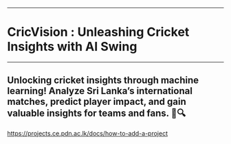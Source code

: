 ___
# CricVision : Unleashing Cricket Insights with AI Swing
___

## Unlocking cricket insights through machine learning! Analyze Sri Lanka’s international matches, predict player impact, and gain valuable insights for teams and fans. 🏏🔍

https://projects.ce.pdn.ac.lk/docs/how-to-add-a-project
